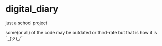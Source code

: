 # digital_diary
just a school project

some(or all) of the code may be outdated or third-rate
but that is how it is 
¯\_(ツ)_/¯
